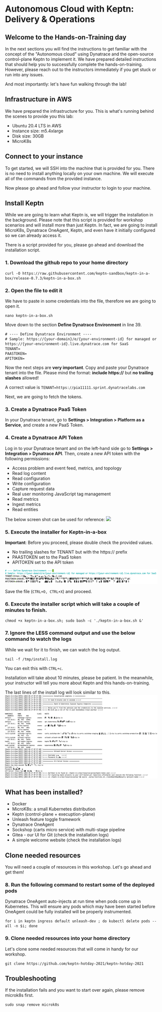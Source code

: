 # Autonomous Cloud with Keptn: Delivery & Operations 


## Welcome to the Hands-on-Training day

In the next sections you will find the instructions to get familiar with the concept of the "Autonomous cloud" using Dynatrace and the open-source control-plane Keptn to implement it. 
We have prepared detailed instructions that should help you to successfully complete the hands-on-training. However, please reach out to the instructors immediately if you get stuck or run into any issues.

And most importantly: let's have fun walking through the lab!
## Infrastructure in AWS

We have prepared the infrastructure for you. This is what's running behind the scenes to provide you this lab:
- Ubuntu 20.4 LTS in AWS
- Instance size: m5.4xlarge
- Disk size: 30GB
- MicroK8s

## Connect to your instance

To get started, we will SSH into the machine that is provided for you. There is no need to install anything locally on your own machine. We will execute all of the commands from the provided instance.

Now please go ahead and follow your instructor to login to your machine.
## Install Keptn

While we are going to learn what Keptn is, we will trigger the installation in the background. Please note that this script is provided for workshop scenarios and will install more than just Keptn.
In fact, we are going to install MicroK8s, Dynatrace OneAgent, Keptn, and even have it initially configured so we can already access it. 

There is a script provided for you, please go ahead and download the installation script.

### 1. Download the github repo to your home directory
```
curl -O https://raw.githubusercontent.com/keptn-sandbox/keptn-in-a-box/release-0.7.3/keptn-in-a-box.sh
```
### 2. Open the file to edit it
We have to paste in some credentials into the file, therefore we are going to open it.

```
nano keptn-in-a-box.sh
```

Move down to the section **Define Dynatrace Environment** in line 39.
```
# ---- Define Dynatrace Environment ----
# Sample: https://{your-domain}/e/{your-environment-id} for managed or https://{your-environment-id}.live.dynatrace.com for SaaS
TENANT=
PAASTOKEN=
APITOKEN=
```

Now the next steps are **very important**.
Copy and paste your Dynatrace tenant into the file. Please mind the format: **include https://** but **no trailing slashes** allowed!

A correct value is `TENANT=https://pia11111.sprint.dynatracelabs.com`

Next, we are going to fetch the tokens.


### 3. Create a Dynatrace PaaS Token
In your Dynatrace tenant, go to **Settings > Integration > Platform as a Service**, and create a new PaaS Token.



### 4. Create a Dynatrace API Token
Log in to your Dynatrace tenant and on the left-hand side go to **Settings > Integration > Dynatrace API**. 
Then, create a new API token with the following permissions:

* Access problem and event feed, metrics, and topology
* Read log content
* Read configuration
* Write configuration
* Capture request data
* Real user monitoring JavaScript tag management
* Read metrics
* Ingest metrics
* Read entities

The below screen shot can be used for reference:
![](https://tutorials.keptn.sh/tutorials/keptn-in-a-box-07/img/5052ffbd6ab534f1.png)


### 5. Execute the installer for Keptn-in-a-box

**Important**: Before you proceed, please double check the provided values.
- No trailing slashes for TENANT but with the https:// prefix
- PAASTOKEN set to the PaaS token
- APITOKEN set to the API token

![](./assets/dt-tokens.png)

Save the file (`CTRL+O, CTRL+X`) and proceed.

### 6. Execute the installer script which will take a couple of minutes to finish.
```
chmod +x keptn-in-a-box.sh; sudo bash -c './keptn-in-a-box.sh &'
```
### 7. Ignore the LESS command output and use the below command to watch the logs

While we wait for it to finish, we can watch the log output.
```
tail -f /tmp/install.log
```

You can exit this with `CTRL+c`.

Installation will take about 10 minutes, please be patient.
In the meanwhile, your instructor will tell you more about Keptn and this hands-on-training.

The last lines of the install log will look similar to this.
![](./assets/installation-complete.png)


## What has been installed?

- Docker
- MicroK8s: a small Kubernetes distribution
- Keptn (control-plane + execuption-plane)
- Unleash feature toggle framework
- Dynatrace OneAgent
- Sockshop (carts micro service) with multi-stage pipeline
- Gitea - our UI for Git (check the installation logs)
- A simple welcome website (check the installation logs)

## Clone needed resources

You will need a couple of resources in this workshop. Let's go ahead and get them!

### 8. Run the following command to restart some of the deployed pods

Dynatrace OneAgent auto-injects at run time when pods come up in Kubernetes. This will ensure any pods which may have been started before OneAgent could be fully installed will be properly instrumented. 

```
for i in keptn ingress default unleash-dev ; do kubectl delete pods --all -n $i; done
```
### 9. Clone needed resources into your home directory

Let's clone some needed resources that will come in handy for our workshop.

```
git clone https://github.com/keptn-hotday-2021/keptn-hotday-2021
```

## Troubleshooting

If the installation fails and you want to start over again, please remove microk8s first.
```
sudo snap remove microk8s
```